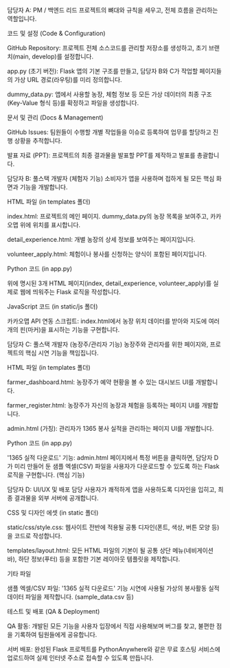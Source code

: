담당자 A: PM / 백엔드 리드
프로젝트의 뼈대와 규칙을 세우고, 전체 흐름을 관리하는 역할입니다.

코드 및 설정 (Code & Configuration)

GitHub Repository: 프로젝트 전체 소스코드를 관리할 저장소를 생성하고, 초기 브랜치(main, develop)를 설정합니다.

app.py (초기 버전): Flask 앱의 기본 구조를 만들고, 담당자 B와 C가 작업할 페이지들의 가상 URL 경로(라우팅)를 미리 정의합니다.

dummy_data.py: 앱에서 사용할 농장, 체험 정보 등 모든 가상 데이터의 최종 구조(Key-Value 형식 등)를 확정하고 파일을 생성합니다.

문서 및 관리 (Docs & Management)

GitHub Issues: 팀원들이 수행할 개별 작업들을 이슈로 등록하여 업무를 할당하고 진행 상황을 추적합니다.

발표 자료 (PPT): 프로젝트의 최종 결과물을 발표할 PPT를 제작하고 발표를 총괄합니다.

담당자 B: 풀스택 개발자 (체험자 기능)
소비자가 앱을 사용하며 접하게 될 모든 핵심 화면과 기능을 개발합니다.

HTML 파일 (in templates 폴더)

index.html: 프로젝트의 메인 페이지. dummy_data.py의 농장 목록을 보여주고, 카카오맵 위에 위치를 표시합니다.

detail_experience.html: 개별 농장의 상세 정보를 보여주는 페이지입니다.

volunteer_apply.html: 체험이나 봉사를 신청하는 양식이 포함된 페이지입니다.

Python 코드 (in app.py)

위에 명시된 3개 HTML 페이지(index, detail_experience, volunteer_apply)를 실제로 웹에 띄워주는 Flask 로직을 작성합니다.

JavaScript 코드 (in static/js 폴더)

카카오맵 API 연동 스크립트: index.html에서 농장 위치 데이터를 받아와 지도에 여러 개의 핀(마커)을 표시하는 기능을 구현합니다.

담당자 C: 풀스택 개발자 (농장주/관리자 기능)
농장주와 관리자를 위한 페이지와, 프로젝트의 핵심 시연 기능을 책임집니다.

HTML 파일 (in templates 폴더)

farmer_dashboard.html: 농장주가 예약 현황을 볼 수 있는 대시보드 UI를 개발합니다.

farmer_register.html: 농장주가 자신의 농장과 체험을 등록하는 페이지 UI를 개발합니다.

admin.html (가칭): 관리자가 1365 봉사 실적을 관리하는 페이지 UI를 개발합니다.

Python 코드 (in app.py)

'1365 실적 다운로드' 기능: admin.html 페이지에서 특정 버튼을 클릭하면, 담당자 D가 미리 만들어 둔 샘플 엑셀(CSV) 파일을 사용자가 다운로드할 수 있도록 하는 Flask 로직을 구현합니다. (핵심 기능)

담당자 D: UI/UX 및 배포 담당
사용자가 쾌적하게 앱을 사용하도록 디자인을 입히고, 최종 결과물을 외부 서버에 공개합니다.

CSS 및 디자인 에셋 (in static 폴더)

static/css/style.css: 웹사이트 전반에 적용될 공통 디자인(폰트, 색상, 버튼 모양 등)을 코드로 작성합니다.

templates/layout.html: 모든 HTML 파일의 기본이 될 공통 상단 메뉴(네비게이션 바), 하단 정보(푸터) 등을 포함한 기본 레이아웃 템플릿을 제작합니다.

기타 파일

샘플 엑셀/CSV 파일: '1365 실적 다운로드' 기능 시연에 사용될 가상의 봉사활동 실적 데이터 파일을 제작합니다. (sample_data.csv 등)

테스트 및 배포 (QA & Deployment)

QA 활동: 개발된 모든 기능을 사용자 입장에서 직접 사용해보며 버그를 찾고, 불편한 점을 기록하여 팀원들에게 공유합니다.

서버 배포: 완성된 Flask 프로젝트를 PythonAnywhere와 같은 무료 호스팅 서비스에 업로드하여 실제 인터넷 주소로 접속할 수 있도록 만듭니다.
